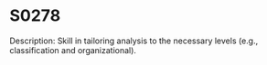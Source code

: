 # S0278
Description: Skill in tailoring analysis to the necessary levels (e.g., classification and organizational).
